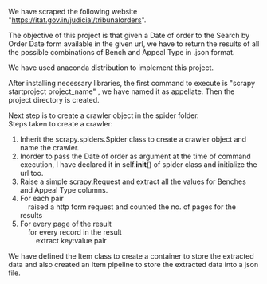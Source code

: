 We have scraped the following website "https://itat.gov.in/judicial/tribunalorders". 

The objective of this project is that given a Date of order to the Search by Order Date form available in the given url, we have to return the results of all the possible combinations of Bench and Appeal Type in .json format.

We have used anaconda distribution to implement this project.

After installing necessary libraries, the first command to execute is "scrapy startproject project_name" , we have named it as appellate.
Then the project directory is created.


Next step is to create a crawler object in the spider folder. <br/>
Steps taken to create a crawler:

1. Inherit the scrapy.spiders.Spider class to create a crawler object and name the crawler.
2. Inorder to pass the Date of order as argument at the time of command execution, I have declared it in self.__init__() of spider class and initialize the url too.
3. Raise a simple scrapy.Request and extract all the values for Benches and Appeal Type columns.
4. For each pair<br/>
   &nbsp;&nbsp;&nbsp;&nbsp;raised a http form request and counted the no. of pages for the results
5. For every page of the result<br/>
   &nbsp;&nbsp;&nbsp;&nbsp;for every record in the result<br/> 
   &nbsp;&nbsp;&nbsp;&nbsp;&nbsp;&nbsp;&nbsp;&nbsp;extract key:value pair
    
    
We have defined the Item class to create a container to store the extracted data and also created an Item pipeline to store the extracted data into a json file.
